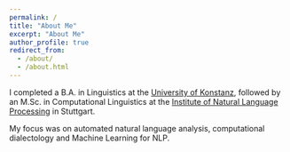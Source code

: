 ```yaml
---
permalink: /
title: "About Me"
excerpt: "About Me"
author_profile: true
redirect_from: 
  - /about/
  - /about.html
---
```


I completed a B.A. in Linguistics at the [University of Konstanz](https://www.uni-konstanz.de/en/), followed by an M.Sc. in Computational Linguistics at the [Institute of Natural Language Processing](https://www.ims.uni-stuttgart.de/en/) in Stuttgart. 

My focus was on automated natural language analysis, computational dialectology and Machine Learning for NLP.